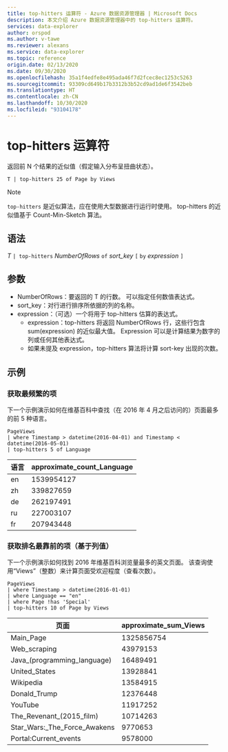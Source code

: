 ```yaml
---
title: top-hitters 运算符 - Azure 数据资源管理器 | Microsoft Docs
description: 本文介绍 Azure 数据资源管理器中的 top-hitters 运算符。
services: data-explorer
author: orspod
ms.author: v-tawe
ms.reviewer: alexans
ms.service: data-explorer
ms.topic: reference
origin.date: 02/13/2020
ms.date: 09/30/2020
ms.openlocfilehash: 35a1f4edfe8e495ada46f7d2fcec8ec1253c5263
ms.sourcegitcommit: 93309cd649b17b3312b3b52cd9ad1de6f3542beb
ms.translationtype: HT
ms.contentlocale: zh-CN
ms.lasthandoff: 10/30/2020
ms.locfileid: "93104178"
---
```

# <a name="top-hitters-operator"></a>top-hitters 运算符

返回前 N 个结果的近似值（假定输入分布呈扭曲状态）。

```kusto
T | top-hitters 25 of Page by Views 
```

> [!NOTE]
> `top-hitters` 是近似算法，应在使用大型数据进行运行时使用。 top-hitters 的近似值基于 Count-Min-Sketch 算法。  

## <a name="syntax"></a>语法

*T* `| top-hitters` *NumberOfRows* `of` *sort_key* `[` `by` *expression* `]`

## <a name="arguments"></a>参数

* NumberOfRows：要返回的 T 的行数。 可以指定任何数值表达式。
* sort_key：对行进行排序所依据的列的名称。
* expression：（可选）一个将用于 top-hitters 估算的表达式。 
    * expression：top-hitters 将返回 NumberOfRows 行，这些行包含 sum(expression) 的近似最大值。 Expression 可以是计算结果为数字的列或任何其他表达式。 
    *  如果未提及 expression，top-hitters 算法将计算 sort-key 出现的次数。  

## <a name="examples"></a>示例

### <a name="get-most-frequent-items"></a>获取最频繁的项 

下一个示例演示如何在维基百科中查找（在 2016 年 4 月之后访问的）页面最多的前 5 种语言。 

```kusto
PageViews
| where Timestamp > datetime(2016-04-01) and Timestamp < datetime(2016-05-01) 
| top-hitters 5 of Language 
```

|语言|approximate_count_Language|
|---|---|
|en|1539954127|
|zh|339827659|
|de|262197491|
|ru|227003107|
|fr|207943448|

### <a name="get-top-hitters-based-on-column-value"></a>获取排名最靠前的项（基于列值）

下一个示例演示如何找到 2016 年维基百科浏览量最多的英文页面。 该查询使用“Views”（整数）来计算页面受欢迎程度（查看次数）。 

```kusto
PageViews
| where Timestamp > datetime(2016-01-01)
| where Language == "en"
| where Page !has 'Special'
| top-hitters 10 of Page by Views
```

|页面|approximate_sum_Views|
|---|---|
|Main_Page|1325856754|
|Web_scraping|43979153|
|Java_(programming_language)|16489491|
|United_States|13928841|
|Wikipedia|13584915|
|Donald_Trump|12376448|
|YouTube|11917252|
|The_Revenant_(2015_film)|10714263|
|Star_Wars:_The_Force_Awakens|9770653|
|Portal:Current_events|9578000|